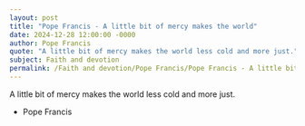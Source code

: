 ```yaml
---
layout: post
title: "Pope Francis - A little bit of mercy makes the world"
date: 2024-12-28 12:00:00 -0000
author: Pope Francis
quote: "A little bit of mercy makes the world less cold and more just."
subject: Faith and devotion
permalink: /Faith and devotion/Pope Francis/Pope Francis - A little bit of mercy makes the world
---
```


A little bit of mercy makes the world less cold and more just.

- Pope Francis
